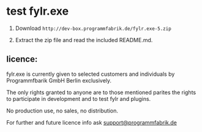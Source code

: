 # test fylr.exe

1. Download `http://dev-box.programmfabrik.de/fylr.exe-5.zip`

2. Extract the zip file and read the included README.md.

## licence:

fylr.exe is currently given to selected customers and individuals by Programmfbarik GmbH Berlin exclusively.

The only rights granted to anyone are to those mentioned parites the rights to participate in development and to test fylr and plugins.

No production use, no sales, no distribution.

For further and future licence info ask support@programmfabrik.de
